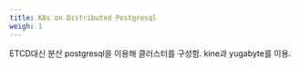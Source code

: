 ```yaml
---
title: K8s on Distributed Postgresql
weigh: 1
---
```

ETCD대신 분산 postgresql을 이용해 클러스터를 구성함. kine과 yugabyte를 이용.